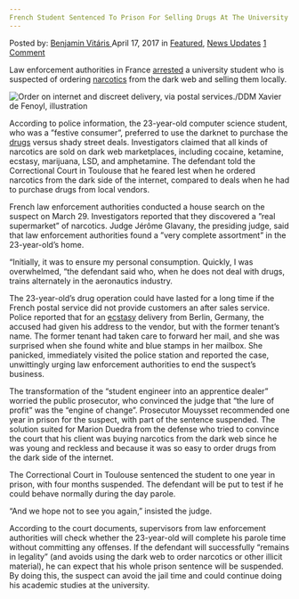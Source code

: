 ```yaml
---
French Student Sentenced To Prison For Selling Drugs At The University
---
```

<article class="post-listing post-19227 post type-post status-publish format-standard has-post-thumbnail hentry category-deepdot-news category-news-updates tag-drugs tag-french tag-prison tag-selling tag-sentenced tag-student tag-university">
    <div class="post-inner">
        <span>Posted by: <a href="https://www.deepdotweb.com/author/benjaminvi/" title="">Benjamin Vitáris </a></span>
    <span>April 17, 2017</span>
    <span>in <a href="https://www.deepdotweb.com/category/deepdot-news/" rel="category tag">Featured</a>, <a href="https://www.deepdotweb.com/category/news-updates/" rel="category tag">News Updates</a></span>
    <span><a href="https://www.deepdotweb.com/2017/04/17/french-student-sentenced-prison-selling-drugs-university/#comments">1 Comment</a></span>
    </p>
    <div class="clear"></div>
    <div class="entry">
    <p>Law enforcement authorities in France <a href="http://www.ladepeche.fr/article/2017/04/03/2549259-l-etudiant-s-alimentait-sur-le-darknet.html">arrested</a> a university student who is suspected of ordering <a href="https://www.deepdotweb.com/tag/narcotics/">narcotics</a> from the dark web and selling them locally.</p>
    <p><img class="wp-image-19231 aligncenter" src="https://www.deepdotweb.com/wp-content/uploads/2017/04/order-on-internet-and-discreet-delivery-via-posta.jpeg" alt="Order on internet and discreet delivery, via postal services./DDM Xavier de Fenoyl, illustration" srcset="https://www.deepdotweb.com/wp-content/uploads/2017/04/order-on-internet-and-discreet-delivery-via-posta.jpeg 644w, https://www.deepdotweb.com/wp-content/uploads/2017/04/order-on-internet-and-discreet-delivery-via-posta-259x300.jpeg 259w" sizes="(max-width: 644px) 100vw, 644px"/></p>
    <p>According to police information, the 23-year-old computer science student, who was a ”festive consumer”, preferred to use the darknet to purchase the <a href="https://www.deepdotweb.com/2017/03/23/german-university-student-arrested-ordering-large-amounts-drugs-dark-web/">drugs</a> versus shady street deals. Investigators claimed that all kinds of narcotics are sold on dark web marketplaces, including cocaine, ketamine, ecstasy, marijuana, LSD, and amphetamine. The defendant told the Correctional Court in Toulouse that he feared lest when he ordered narcotics from the dark side of the internet, compared to deals when he had to purchase drugs from local vendors.</p>
    <p>French law enforcement authorities conducted a house search on the suspect on March 29. Investigators reported that they discovered a ”real supermarket” of narcotics. Judge Jérôme Glavany, the presiding judge, said that law enforcement authorities found a ”very complete assortment” in the 23-year-old’s home.</p>
    <p>&#8220;Initially, it was to ensure my personal consumption. Quickly, I was overwhelmed, &#8220;the defendant said who, when he does not deal with drugs, trains alternately in the aeronautics industry.</p>
    <p><a id="post-19227-_gjdgxs"></a> The 23-year-old’s drug operation could have lasted for a long time if the French postal service did not provide customers an after sales service. Police reported that for an <a href="https://www.deepdotweb.com/2017/03/12/french-students-arrested-sale-10000-ecstasy-pills/">ecstasy</a> delivery from Berlin, Germany, the accused had given his address to the vendor, but with the former tenant’s name. The former tenant had taken care to forward her mail, and she was surprised when she found white and blue stamps in her mailbox. She panicked, immediately visited the police station and reported the case, unwittingly urging law enforcement authorities to end the suspect’s business.</p>
    <p>The transformation of the &#8220;student engineer into an apprentice dealer&#8221; worried the public prosecutor, who convinced the judge that &#8220;the lure of profit&#8221; was the “engine of change”. Prosecutor Mouysset recommended one year in prison for the suspect, with part of the sentence suspended. The solution suited for Marion Duedra from the defense who tried to convince the court that his client was buying narcotics from the dark web since he was young and reckless and because it was so easy to order drugs from the dark side of the internet.</p>
    <p>The Correctional Court in Toulouse sentenced the student to one year in prison, with four months suspended. The defendant will be put to test if he could behave normally during the day parole.</p>
    <p>&#8220;And we hope not to see you again,&#8221; insisted the judge.</p>
    <p>According to the court documents, supervisors from law enforcement authorities will check whether the 23-year-old will complete his parole time without committing any offenses. If the defendant will successfully “remains in legality” (and avoids using the dark web to order narcotics or other illicit material), he can expect that his whole prison sentence will be suspended. By doing this, the suspect can avoid the jail time and could continue doing his academic studies at the university.</p>
    </div>
    <span style="display:none"><a href="https://www.deepdotweb.com/tag/drugs/" rel="tag">drugs</a> <a href="https://www.deepdotweb.com/tag/french/" rel="tag">french</a> <a href="https://www.deepdotweb.com/tag/prison/" rel="tag">prison</a> <a href="https://www.deepdotweb.com/tag/selling/" rel="tag">selling</a> <a href="https://www.deepdotweb.com/tag/sentenced/" rel="tag">sentenced</a> <a href="https://www.deepdotweb.com/tag/student/" rel="tag">student</a> <a href="https://www.deepdotweb.com/tag/university/" rel="tag">university</a></span> <span style="display:none" class="updated">2017-04-17</span>
    <div style="display:none" class="vcard author" itemprop="author" itemscope itemtype="http://schema.org/Person"><strong class="fn" itemprop="name"><a href="https://www.deepdotweb.com/author/benjaminvi/" title="Posts by Benjamin Vitáris" rel="author">Benjamin Vitáris</a></strong></div>
    </div>
</article>

